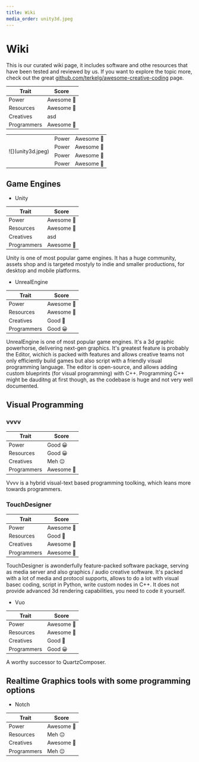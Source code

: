 ```yaml
---
title: Wiki
media_order: unity3d.jpeg
---
```


# Wiki

This is our curated wiki page, it includes software and othe resources that have been tested and reviewed by us. If you want to explore the topic more, check out the great [github.com/terkelg/awesome-creative-coding](https://github.com/terkelg/awesome-creative-coding) page.

| Trait | Score |
| ------ | ----------- |
| Power | Awesome 🤩 |
| Resources | Awesome 🤩 |
| Creatives | asd |
| Programmers | Awesome 🤩 |  

<table>
<tr>
  <td rowspan="4">![](unity3d.jpeg)</td>
  <td>Power</td>
  <td>Awesome 🤩</td>
</tr>
<tr>
  <td>Power</td>
  <td>Awesome 🤩</td>
</tr>
<tr>
  <td>Power</td>
  <td>Awesome 🤩</td>
</tr>
 <tr>
  <td>Power</td>
  <td>Awesome 🤩</td>
</tr>
</table>

## Game Engines

* Unity

| Trait | Score |
| ------ | ----------- |
| Power | Awesome 🤩 |
| Resources | Awesome 🤩 |
| Creatives | asd |
| Programmers | Awesome 🤩 |  

Unity is one of most popular game engines. It has a huge community, assets shop and is targeted mostyly to indie and smaller productions, for desktop and mobile platforms. 
  
* UnrealEngine

| Trait | Score |
| ------ | ----------- |
| Power | Awesome 🤩 |
| Resources | Awesome 🤩 |
| Creatives | Good 🤩 |
| Programmers | Good 😀 |  

UnrealEngine is one of most popular game engines. It's a 3d graphic powerhorse, delivering next-gen graphics. It's greatest feature is probably the Editor, wichich is packed with features and allows creative teams not only efficiently build games but also script with a friendly visual programming language. The editor is open-source, and allows adding custom blueprints (for visual programming) with C++. Programming C++ might be dauditng at first though, as the codebase is huge and not very well documented.

## Visual Programming

### vvvv

| Trait | Score |
| ------ | ----------- |
| Power | Good 😀 |
| Resources | Good 😀 |
| Creatives | Meh 😐 |
| Programmers | Awesome 🤩 |  

Vvvv is a hybrid visual-text based programming toolking, which leans more towards programmers. 

### TouchDesigner

| Trait | Score |
| ------ | ----------- |
| Power | Awesome 🤩 |
| Resources | Good 🤩 |
| Creatives | Awesome 🤩 |
| Programmers | Awesome 🤩 |  

TouchDesigner is awonderfully feature-packed software package, serving as media server and also graphics / audio creative software. It's packed with a lot of media and protocol supports, allows to do a lot with visual basec coding, script in Python, write custom nodes in C++. It does not provide advanced 3d rendering capabilities, you need to code it yourself.

* Vuo

| Trait | Score |
| ------ | ----------- |
| Power | Awesome 🤩 |
| Resources | Awesome 🤩 |
| Creatives | Good 🤩 |
| Programmers | Good 😀 |  

A worthy successor to QuartzComposer.

## Realtime Graphics tools with some programming options

* Notch

| Trait | Score |
| ------ | ----------- |
| Power | Awesome 🤩 |
| Resources | Meh 😐 |
| Creatives | Awesome 🤩 |
| Programmers | Meh 😐 |  
